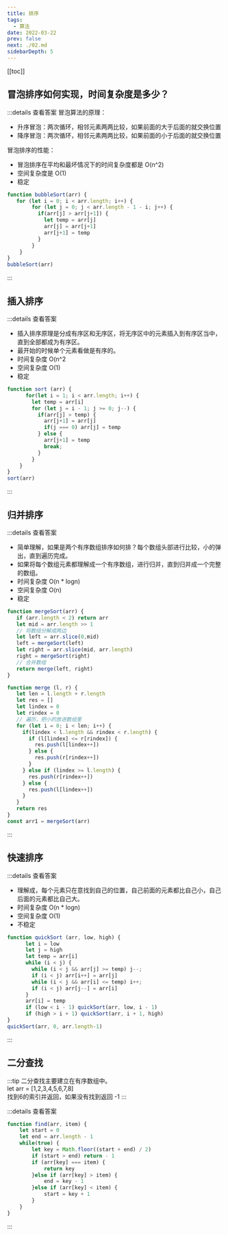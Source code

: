 ```yaml
---
title: 排序
tags: 
  - 算法
date: 2022-03-22
prev: false
next: ./02.md
sidebarDepth: 5
---
```


[[toc]]

## 冒泡排序如何实现，时间复杂度是多少？

:::details 查看答案
冒泡算法的原理：
- 升序冒泡：两次循环，相邻元素两两比较，如果前面的大于后面的就交换位置
- 降序冒泡：两次循环，相邻元素两两比较，如果前面的小于后面的就交换位置

冒泡排序的性能：
- 冒泡排序在平均和最坏情况下的时间复杂度都是 O(n^2)
- 空间复杂度是 O(1)
- 稳定

```js
function bubbleSort(arr) {
   for (let i = 0; i < arr.length; i++) {
        for (let j = 0; j < arr.length - 1 - i; j++) {
          if(arr[j] > arr[j+1]) {
            let temp = arr[j]
            arr[j] = arr[j+1]
            arr[j+1] = temp
          }
        }
    }
}
bubbleSort(arr)
```
:::

## 插入排序

:::details 查看答案
- 插入排序原理是分成有序区和无序区，将无序区中的元素插入到有序区当中，直到全部都成为有序区。
- 最开始的时候单个元素看做是有序的。
- 时间复杂度 O(n^2
- 空间复杂度 O(1)
- 稳定
```js
function sort (arr) {
      for(let i = 1; i < arr.length; i++) {
        let temp = arr[i]
        for (let j = i - 1; j >= 0; j--) {
          if(arr[j] > temp) {
            arr[j+1] = arr[j]
            if(j === 0) arr[j] = temp
          } else {
            arr[j+1] = temp
            break;
          }
        }
    }
}
sort(arr)
```
:::

## 归并排序

:::details 查看答案
- 简单理解，如果是两个有序数组排序如何排？每个数组头部进行比较，小的弹出，直到遍历完成。
- 如果将每个数组元素都理解成一个有序数组，进行归并，直到归并成一个完整的数组。
- 时间复杂度 O(n * logn)
- 空间复杂度 O(n)
- 稳定
```js
function mergeSort(arr) {
   if (arr.length < 2) return arr
   let mid = arr.length >> 1
   // 将数组分解成两边
   let left = arr.slice(0,mid)
   left = mergeSort(left)
   let right = arr.slice(mid, arr.length)
   right = mergeSort(right)
   // 合并数组
   return merge(left, right)
}

function merge (l, r) {
   let len = l.length + r.length
   let res = []
   let lindex = 0
   let rindex = 0
   // 遍历，把小的放进数组里
   for (let i = 0; i < len; i++) {
     if(lindex < l.length && rindex < r.length) {
       if (l[lindex] <= r[rindex]) {
         res.push(l[lindex++])
       } else {
         res.push(r[rindex++])
       }
     } else if (lindex >= l.length) {
       res.push(r[rindex++])
     } else {
       res.push(l[lindex++])
     }
   }
   return res
}
const arr1 = mergeSort(arr)

```
:::

## 快速排序

:::details 查看答案
- 理解成，每个元素只在意找到自己的位置，自己前面的元素都比自己小，自己后面的元素都比自己大。
- 时间复杂度 O(n * logn)
- 空间复杂度 O(1)
- 不稳定
```js
function quickSort (arr, low, high) {
      let i = low
      let j = high
      let temp = arr[i]
      while (i < j) {
        while (i < j && arr[j] >= temp) j--;
        if (i < j) arr[i++] = arr[j]
        while (i < j && arr[i] <= temp) i++;
        if (i < j) arr[j--] = arr[i]
      }
      arr[i] = temp
      if (low < i - 1) quickSort(arr, low, i - 1)         
      if (high > i + 1) quickSort(arr, i + 1, high)
}
quickSort(arr, 0, arr.length-1)
```
:::


## 二分查找
:::tip
二分查找主要建立在有序数组中。  
let arr = [1,2,3,4,5,6,7,8]  
找到6的索引并返回，如果没有找到返回 -1
:::

:::details 查看答案

```js
function find(arr, item) {
    let start = 0
    let end = arr.length - 1
    while(true) {
        let key = Math.floor((start + end) / 2)
        if (start > end) return - 1
        if (arr[key] === item) {
            return key
        }else if (arr[key] > item) {
            end = key - 1
        }else if (arr[key] < item) {
            start = key + 1
        }
    }
}

```

:::